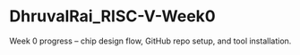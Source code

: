# DhruvalRai_RISC-V-Week0
Week 0 progress – chip design flow, GitHub repo setup, and tool installation.
